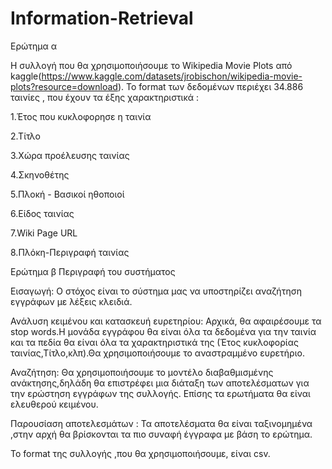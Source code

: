 # Information-Retrieval

Ερώτημα α

Η συλλογή που θα χρησιμοποιήσουμε το Wikipedia Movie Plots από kaggle(https://www.kaggle.com/datasets/jrobischon/wikipedia-movie-plots?resource=download).
Το format των δεδομένων περιέχει 34.886 ταινίες , που έχουν τα έξης χαρακτηριστικά :

1.Έτος που κυκλοφορησε η ταινία

2.Τίτλο

3.Χώρα προέλευσης ταινίας

4.Σκηνοθέτης

5.Πλοκή - Βασικοί ηθοποιοί

6.Είδος ταινίας

7.Wiki Page URL

8.Πλόκη-Περιγραφή ταινίας

Ερώτημα β Περιγραφή του συστήματος

Εισαγωγή: 
 Ο στόχος είναι το σύστημα μας να υποστηρίζει αναζήτηση εγγράφων με λέξεις κλειδιά.

Ανάλυση κειμένου και κατασκευή ευρετηρίου:
Αρχικά, θα αφαιρέσουμε τα stop words.Η μονάδα εγγράφου θα είναι όλα τα δεδομένα για την ταινία και τα πεδία θα είναι όλα τα χαρακτηριστικά της (Έτος κυκλοφορίας ταινίας,Τίτλο,κλπ).Θα χρησιμοποιήσουμε το αναστραμμένο ευρετήριο.

Αναζήτηση:
 Θα χρησιμοποιήσουμε το μοντέλο διαβαθμισμένης ανάκτησης,δηλάδη θα επιστρέφει μια διάταξη των αποτελέσματων για την ερώστηση εγγράφων της συλλογής.
Επίσης τα ερωτήματα θα είναι ελευθερού κειμένου.

Παρουσίαση αποτελεσμάτων :
Τα αποτελέσματα θα είναι ταξινομημένα ,στην αρχή θα βρίσκονται τα πιο συναφή έγγραφα με βάση το ερώτημα. 


Το format της συλλογής ,που θα χρησιμοποιήσουμε, είναι csv.
